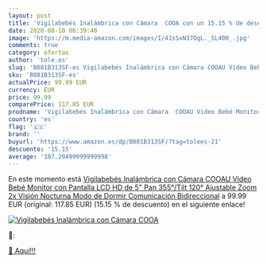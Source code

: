 ```yaml
---
layout: post
title: 'Vigilabebés Inalámbrica con Cámara  COOA con un 15.15 % de descuento'
date: 2020-08-10 06:39:40
image: 'https://m.media-amazon.com/images/I/41sSxN37OgL._SL400_.jpg'
comments: true
category: ofertas
author: 'tole.es'
slug: 'B081B313SF-es Vigilabebés Inalámbrica con Cámara COOAU Video Bebé...'
sku: 'B081B313SF-es'
actualPrice: 99.99 EUR
currency: EUR
price: 99.99
comparePrice: 117.85 EUR
prodname: 'Vigilabebés Inalámbrica con Cámara  COOAU Video Bebé Monitor con Pantalla LCD HD de 5"  Pan 355°/Tilt 120° Ajustable  Zoom 2x  Visión Nocturna  Modo de Dormir  Comunicación Bidireccional'
country: 'es'
flag: '🇪🇸'
brand: ''
buyurl: 'https://www.amazon.es/dp/B081B313SF/?tag=tolees-21'
descuento: '15.15'
average: '107.20499999999998'
---
```


En este momento está [Vigilabebés Inalámbrica con Cámara  COOAU Video Bebé Monitor con Pantalla LCD HD de 5"  Pan 355°/Tilt 120° Ajustable  Zoom 2x  Visión Nocturna  Modo de Dormir  Comunicación Bidireccional](https://www.amazon.es/dp/B081B313SF/?tag=tolees-21) a 99.99 EUR (original: 117.85 EUR) (15.15 %  de descuento) en el siguiente enlace!

[![Vigilabebés Inalámbrica con Cámara  COOA](https://m.media-amazon.com/images/I/41sSxN37OgL._SL400_.jpg)](https://www.amazon.es/dp/B081B313SF/?tag=tolees-21)

🔎:


[🛒 Aquí!!!](https://www.amazon.es/dp/B081B313SF/?tag=tolees-21)
